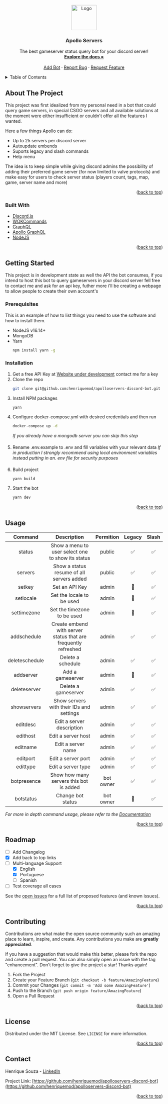 <div id="top"></div>

<!-- PROJECT LOGO -->
<br />
<div align="center">
  <a href="https://github.com/henriquemod/apolloservers-discord-bot">
    <img src="https://steamcdn-a.akamaihd.net/steamcommunity/public/images/avatars/37/37dab5eefd2f3b313f4015cbd1851d9ecb6867b9_full.jpg" alt="Logo" width="80" height="80">
  </a>

  <h3 align="center">Apollo Servers</h3>

  <p align="center">
    The best gameserver status query bot for your discord server!
    <br />
    <a href="https://github.com/henriquemod/apolloservers-discord-bot/wiki"><strong>Explore the docs »</strong></a>
    <br />
    <br />
    <a href="https://discord.com/api/oauth2/authorize?client_id=937315369171955713&permissions=10240&scope=bot%20applications.commands">Add Bot</a>
    ·
    <a href="https://github.com/henriquemod/apolloservers-discord-bot/issues">Report Bug</a>
    ·
    <a href="https://github.com/henriquemod/apolloservers-discord-bot/issues">Request Feature</a>
  </p>
</div>

<!-- TABLE OF CONTENTS -->
<details>
  <summary>Table of Contents</summary>
  <ol>
    <li>
      <a href="#about-the-project">About The Project</a>
      <ul>
        <li><a href="#built-with">Built With</a></li>
      </ul>
    </li>
    <li>
      <a href="#getting-started">Getting Started</a>
      <ul>
        <li><a href="#prerequisites">Prerequisites</a></li>
        <li><a href="#installation">Installation</a></li>
      </ul>
    </li>
    <li><a href="#usage">Usage</a></li>
    <li><a href="#roadmap">Roadmap</a></li>
    <li><a href="#contributing">Contributing</a></li>
    <li><a href="#license">License</a></li>
    <li><a href="#contact">Contact</a></li>
  </ol>
</details>

<!-- ABOUT THE PROJECT -->
## About The Project

This project was first idealized from my personal need in a bot that could query game servers, in special CSGO servers and all available solutions at the moment were either insufficient or couldn't offer all the features I wanted.

Here a few things Apollo can do:

* Up to 25 servers per discord server
* Autoupdate embends
* Suports legacy and slash commands
* Help menu

The idea is to keep simple while giving discord admins the possibility of adding their preferred game server (for now limited to valve protocols) and make easy for users to check server status (players count, tags, map, game, server name and more)

<p align="right">(<a href="#top">back to top</a>)</p>

### Built With

* [Discord.js](https://discord.js.org/)
* [WOKCommands](https://github.com/AlexzanderFlores/WOKCommands)
* [GraphQL](https://graphql.org/)
* [Apollo GraphQL](https://www.apollographql.com/)
* [NodeJS](https://nodejs.org/)

<p align="right">(<a href="#top">back to top</a>)</p>

<!-- GETTING STARTED -->
## Getting Started

This project is in development state as well the API the bot consumes, if you intend to host this bot to query gameservers in your discord server fell free to contact me and ask for an api key, futher more i'll be creating a webpage to allow people to create their own account's

### Prerequisites

This is an example of how to list things you need to use the software and how to install them.
* NodeJS v16.14+
* MongoDB
* Yarn
  ```sh
  npm install yarn -g
  ```

### Installation

1. Get a free API Key at [Website under development](https://apolloapi.top/) contact me for a key
2. Clone the repo
   ```sh
   git clone git@github.com:henriquemod/apolloservers-discord-bot.git
   ```
3. Install NPM packages
   ```sh
   yarn
   ```
4. Configure docker-compose.yml with desired credentials and then run
   ```sh
   docker-compose up -d
   ```
   _If you already have a mongodb server you can skip this step_
####

5. Rename .env.example to .env and fill variables with your relevant data
_If in production I strongly recommend using local environment variables instead putting in an. env file for security purposes_
####
6. Build project
   ```sh
   yarn build
   ```

7. Start the bot
   ```sh
   yarn dev
   ```

<p align="right">(<a href="#top">back to top</a>)</p>

<!-- USAGE EXAMPLES -->
## Usage

| **Command**    | **Description**                                                | **Permition** | **Legacy** | **Slash** |
|:--------------:|:--------------------------------------------------------------:|:-------------:|:----------:|:---------:|
| status         | Show a menu to user select one to show its status              | public        | :white_check_mark:          | :white_check_mark:         |
| servers        | Show a status resume of all servers added                      | public        | :white_check_mark:          | :white_check_mark:         |
| setkey         | Set an API Key                                                 | admin         | :no_entry_sign:          | :white_check_mark:         |
| setlocale      | Set the locale to be used                                      | admin         | :no_entry_sign:          | :white_check_mark:         |
| settimezone    | Set the timezone to be used                                    | admin         | :no_entry_sign:          | :white_check_mark:         |
| addschedule    | Create embend with server status that are frequently refreshed | admin         | :white_check_mark:          | :white_check_mark:         |
| deleteschedule | Delete a schedule                                              | admin         | :white_check_mark:          | :white_check_mark:         |
| addserver      | Add a gameserver                                               | admin         | :no_entry_sign:          | :white_check_mark:         |
| deleteserver   | Delete a gameserver                                            | admin         | :white_check_mark:          | :white_check_mark:         |
| showservers    | Show servers with their IDs and settings                       | admin         | :white_check_mark:          | :white_check_mark:         |
| editdesc       | Edit a server description                                      | admin         | :white_check_mark:          | :white_check_mark:         |
| edithost       | Edit a server host                                             | admin         | :white_check_mark:          | :white_check_mark:         |
| editname       | Edit a server name                                             | admin         | :white_check_mark:          | :white_check_mark:         |
| editport       | Edit a server port                                             | admin         | :white_check_mark:          | :white_check_mark:         |
| edittype       | Edit a server type                                             | admin         | :white_check_mark:          | :white_check_mark:         |
| botpresence    | Show how many servers this bot is added                        | bot owner     | :white_check_mark:          | :white_check_mark:         |
| botstatus      | Change bot status                                              | bot owner     | :no_entry_sign:          | :white_check_mark:         |


_For more in depth command usage, please refer to the [Documentation](https://github.com/henriquemod/apolloservers-discord-bot/wiki)_

<p align="right">(<a href="#top">back to top</a>)</p>

<!-- ROADMAP -->
## Roadmap

- [ ] Add Changelog
- [x] Add back to top links
- [ ] Multi-language Support
    - [x] English
    - [x] Portuguese
    - [ ] Spanish
- [ ] Test coverage all cases

See the [open issues](https://github.com/henriquemod/apolloservers-discord-bot/issues) for a full list of proposed features (and known issues).

<p align="right">(<a href="#top">back to top</a>)</p>

<!-- CONTRIBUTING -->
## Contributing

Contributions are what make the open source community such an amazing place to learn, inspire, and create. Any contributions you make are **greatly appreciated**.

If you have a suggestion that would make this better, please fork the repo and create a pull request. You can also simply open an issue with the tag "enhancement".
Don't forget to give the project a star! Thanks again!

1. Fork the Project
2. Create your Feature Branch (`git checkout -b feature/AmazingFeature`)
3. Commit your Changes (`git commit -m 'Add some AmazingFeature'`)
4. Push to the Branch (`git push origin feature/AmazingFeature`)
5. Open a Pull Request

<p align="right">(<a href="#top">back to top</a>)</p>

<!-- LICENSE -->
## License

Distributed under the MIT License. See `LICENSE` for more information.

<p align="right">(<a href="#top">back to top</a>)</p>

<!-- CONTACT -->
## Contact

Henrique Souza - [LinkedIn](https://www.linkedin.com/in/henriqueasouza/)

Project Link: [https://github.com/henriquemod/apolloservers-discord-bot](https://github.com/henriquemod/apolloservers-discord-bot)

<p align="right">(<a href="#top">back to top</a>)</p>
